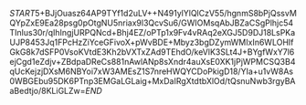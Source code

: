 $START$5+BJjOuasz64AP9TYf1d2uLV++N491ylYlQlCzV55/hgnmS8bPjQssvMQYpZxE9Ea28psg0pOtgNU5nriax9l3QcvSu6/GWIOMsqAbJBZaCSgPlhjc54TInlus30r/qIhIngjURPQNcd+Bhj4EZ/oPTp1x9Fv4vRAq2eXGJ5D9DJ18LsPKaUJP8453Jq1FPcHzZiYceGFivoX+pWvBDE+Mbyz3bgDZymWMIxIn6WLOHIfGkG8k7dSFP0VsoKVtdE3Kh2bVXTxZAd9TEhdO/keVlK3SLt4J+BYgfWxY7l6ejCgd1eZdjv+ZBdpaDReCs881nAwlANp8sXndr4auXsE0XK1jPjWPMCSQ3B4qUcKejzjDXsM6NBYoi7xW3AMEsZ1S7nreHWQYCDoPkigD18/YIa+u1vW8As0WBGEbu95DK6PTnp3EMGaLGLaig+MxDaIRgXtdtbXlOd/tQsnuNwb3rgyBAaBedtjo/8KLiGLZw=$END$